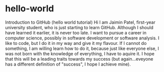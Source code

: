 # hello-world
Introduction to GitHub (hello world tutorial)
Hi I am Jaimin Patel, first-year university student, who is just starting to learn GitHub. Although I should have learned it earlier, it is never too late. I want to pursue a career in computer science, possibly in software development or software analysis. I like to code, but I do it in my way and give it my flavour. If I cannot do something, I am willing learn how to do it, because just like everyone else, I was not born with the knowledge of everything, I have to aquire it. I hope that this will be a leading traits towards my success (but again...eveyone has a different definition of "success", I hope I achieve mine).
